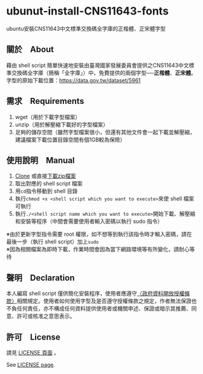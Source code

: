 # ubunut-install-CNS11643-fonts
ubuntu安裝CNS11643中文標準交換碼全字庫的正楷體、正宋體字型

## 關於　About
藉由 shell script 簡單快速地安裝由臺灣國家發展委員會提供之CNS11643中文標準交換碼全字庫（簡稱「全字庫」）中，免費提供的兩個字型──**正楷體**、**正宋體**。  
字型的原始下載位置：https://data.gov.tw/dataset/5961

## 需求　Requirements
1. wget（用於下載字型檔案）
2. unzip（用於解壓縮下載好的字型檔案）
3. 足夠的儲存空間（雖然字型檔案很小，但還有其他文件會一起下載並解壓縮，建議檔案下載位置目錄空間有個1GB較為保險）

## 使用說明　Manual
1. [Clone](https://github.com/hms5232/ubunut-install-CNS11643-fonts.git) 或直接[下載zip檔案](https://github.com/hms5232/ubunut-install-CNS11643-fonts/archive/master.zip)
2. 取出對應的 shell script 檔案
3. 用`cd`指令移動到 shell 目錄
3. 執行`chmod +x <shell script which you want to execute>`來使 shell 檔案可執行
4. 執行`./<shell script name which you want to execute>`開始下載、解壓縮和安裝等程序（中間會需要使用者輸入密碼以執行 sudo 指令）  
  
※由於更新字型指令需要 root 權限，如不想等到執行該指令時才輸入密碼，請在最後一步（執行 shell script）加上`sudo`  
※因為相關檔案為即時下載，作業時間會因為當下網路環境等有所變化，請耐心等待

## 聲明　Declaration
本人編寫 shell script 僅供簡化安裝程序，使用者應遵守[〈政府資料開放授權條款〉](https://data.gov.tw/license)相關規定。使用者如何使用字型及是否遵守授權條款之規定，作者無法保證也不負任何責任，亦不構成任何資料提供使用者或機關申述、保證或暗示其推薦、同意、許可或核准之意思表示。

## 許可　License
請見 [LICENSE 頁面](https://github.com/hms5232/ubunut-install-CNS11643-fonts/blob/master/LICENSE)  。
  
See [LICENSE page](https://github.com/hms5232/ubunut-install-CNS11643-fonts/blob/master/LICENSE).
